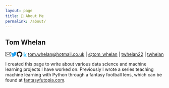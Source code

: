 ```yaml
---
layout: page
title: 👤 About Me
permalink: /about/
---
```


## Tom Whelan
<img align="left" src="/images/email_icon.png" alt="email" width="18"/> [tom.whelan@hotmail.co.uk](mailto:tom.whelan@hotmail.co.uk) | <img align="left" src="/images/twitter_icon.png" alt="twitter" width="18"/>[@tom_whelan](https://twitter.com/tom_whelan) | <img align="left" src="/images/github_icon.png" alt="github" width="18"/> [twhelan22](https://github.com/twhelan22) | <img align="left" src="/images/kaggle_icon.png" alt="kaggle" width="18"/>[twhelan](https://www.kaggle.com/twhelan)

I created this page to write about various data science and machine learning projects I have worked on. Previously I wrote a series teaching machine learning with Python through a fantasy football lens, which can be found at [fantasyfutopia.com](http://www.fantasyfutopia.com/python-for-fantasy-football-introduction/).
